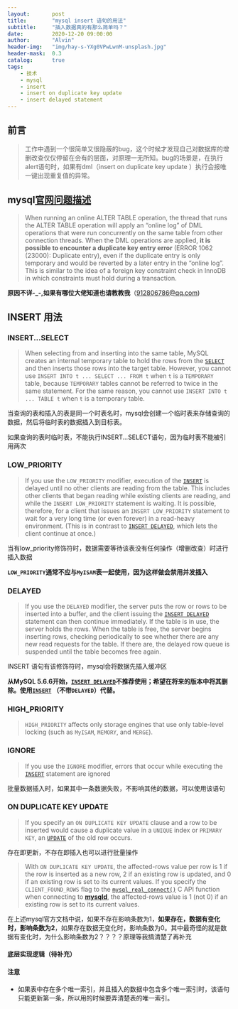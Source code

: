 ```yaml
---
layout:       post
title:        "mysql insert 语句的用法"
subtitle:     "插入数据真的有那么简单吗？"
date:         2020-12-20 09:00:00
author:       "Alvin"
header-img:   "img/hay-s-YXg0VPwLwnM-unsplash.jpg"
header-mask:  0.3
catalog:      true
tags:
    - 技术
    - mysql
    - insert
	- insert on duplicate key update
	- insert delayed statement
---
```

## 前言

> 工作中遇到一个很简单又很隐蔽的bug，这个时候才发现自己对数据库的增删改查仅仅停留在会有的层面，对原理一无所知。bug的场景是，在执行alert语句时，如果有dml（insert on duplicate key update ）执行会报唯一键出现重复值的异常。



## mysql[官网问题描述](https://bugs.mysql.com/bug.php?id=76895)

> When running an online ALTER TABLE operation, the thread that runs the ALTER TABLE operation will apply an “online log” of DML operations that were run concurrently on the same table from other connection threads. When the DML operations are applied, **it is possible to encounter a duplicate key entry error** (ERROR 1062 (23000): Duplicate entry), even if the duplicate entry is only temporary and would be reverted by a later entry in the “online log”. This is similar to the idea of a foreign key constraint check in InnoDB in which constraints must hold during a transaction.

**原因不详-_-,如果有哪位大佬知道也请教教我**（912806786@qq.com)

## INSERT 用法

### INSERT...SELECT

> When selecting from and inserting into the same table, MySQL creates an internal temporary table to hold the rows from the [`SELECT`](https://dev.mysql.com/doc/refman/8.0/en/select.html) and then inserts those rows into the target table. However, you cannot use `INSERT INTO t ... SELECT ... FROM t` when `t` is a `TEMPORARY` table, because `TEMPORARY` tables cannot be referred to twice in the same statement. For the same reason, you cannot use `INSERT INTO t ... TABLE t` when `t` is a temporary table.

当查询的表和插入的表是同一个时表名时，mysql会创建一个临时表来存储查询的数据，然后将临时表的数据插入到目标表。

如果查询的表时临时表，不能执行INSERT...SELECT语句，因为临时表不能被引用两次

### LOW_PRIORITY

> If you use the `LOW_PRIORITY` modifier, execution of the [`INSERT`](https://dev.mysql.com/doc/refman/5.6/en/insert.html) is delayed until no other clients are reading from the table. This includes other clients that began reading while existing clients are reading, and while the `INSERT LOW_PRIORITY` statement is waiting. It is possible, therefore, for a client that issues an `INSERT LOW_PRIORITY` statement to wait for a very long time (or even forever) in a read-heavy environment. (This is in contrast to [`INSERT DELAYED`](https://dev.mysql.com/doc/refman/5.6/en/insert-delayed.html), which lets the client continue at once.)

当有low_priority修饰符时，数据需要等待该表没有任何操作（增删改查）时进行插入数据

**`LOW_PRIORITY`通常不应与`MyISAM`表一起使用，因为这样做会禁用并发插入**

### DELAYED

> If you use the `DELAYED` modifier, the server puts the row or rows to be inserted into a buffer, and the client issuing the [`INSERT DELAYED`](https://dev.mysql.com/doc/refman/5.6/en/insert-delayed.html) statement can then continue immediately. If the table is in use, the server holds the rows. When the table is free, the server begins inserting rows, checking periodically to see whether there are any new read requests for the table. If there are, the delayed row queue is suspended until the table becomes free again.

INSERT 语句有该修饰符时，mysql会将数据先插入缓冲区

**从MySQL 5.6.6开始，[`INSERT DELAYED`](https://dev.mysql.com/doc/refman/5.6/en/insert-delayed.html)不推荐使用；希望在将来的版本中将其删除。使用[`INSERT`](https://dev.mysql.com/doc/refman/5.6/en/insert.html) （不带`DELAYED`）代替。**

### HIGH_PRIORITY

> `HIGH_PRIORITY` affects only storage engines that use only table-level locking (such as `MyISAM`, `MEMORY`, and `MERGE`).

### IGNORE

> If you use the `IGNORE` modifier, errors that occur while executing the [`INSERT`](https://dev.mysql.com/doc/refman/5.6/en/insert.html) statement are ignored

批量数据插入时，如果其中一条数据失败，不影响其他的数据，可以使用该语句

### ON DUPLICATE KEY UPDATE

> If you specify an `ON DUPLICATE KEY UPDATE` clause and a row to be inserted would cause a duplicate value in a `UNIQUE` index or `PRIMARY KEY`, an [`UPDATE`](https://dev.mysql.com/doc/refman/5.6/en/update.html) of the old row occurs.

存在即更新，不存在即插入也可以进行批量操作

> With `ON DUPLICATE KEY UPDATE`, the affected-rows value per row is 1 if the row is inserted as a new row, 2 if an existing row is updated, and 0 if an existing row is set to its current values. If you specify the `CLIENT_FOUND_ROWS` flag to the [`mysql_real_connect()`](https://dev.mysql.com/doc/c-api/5.6/en/mysql-real-connect.html) C API function when connecting to [**mysqld**](https://dev.mysql.com/doc/refman/5.6/en/mysqld.html), the affected-rows value is 1 (not 0) if an existing row is set to its current values.

在上述mysql官方文档中说，如果不存在影响条数为1，**如果存在，数据有变化时，影响条数为2**，如果存在数据无变化时，影响条数为0。其中最奇怪的就是数据有变化时，为什么影响条数为2？？？？原理等我搞清楚了再补充

#### 底层实现逻辑（待补充）

#### 注意

- 如果表中存在多个唯一索引，并且插入的数据中包含多个唯一索引时，该语句只能更新第一条，所以用的时候要弄清楚表的唯一索引。



